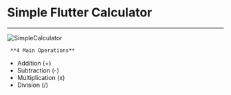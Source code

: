 # Simple Flutter Calculator

----------
![SimpleCalculator](https://github.com/VBT-Intership/ErtugrulOzvardar-FlutterCalculator/blob/features/readme_development/simple_calculator/vbt.png?raw=true)

     **4 Main Operations**

- Addition (+)
- Subtraction (-)
- Multiplication (x)
- Division (/)

